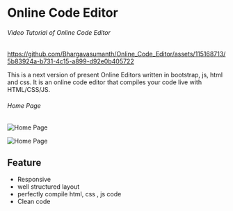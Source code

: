 # Online Code Editor
###### Video Tutorial of Online Code Editor
https://github.com/Bhargavasumanth/Online_Code_Editor/assets/115168713/5b83924a-b731-4c15-a899-d92e0b405722

This is a next version of present Online Editors written in bootstrap, js, html and css.
It is an  online code  editor that compiles your code live with HTML/CSS/JS.

###### Home Page 
![Home Page](https://github.com/Bhargavasumanth/Online_Code_Editor/assets/115168713/efad6191-b422-4e74-919e-b3f833511d3f)

![Home Page](https://github.com/Bhargavasumanth/Online_Code_Editor/assets/115168713/ac10a023-2bfe-4ce2-918f-c3fe6962caf6)

## Feature 
- Responsive 
- well structured layout
- perfectly compile html, css , js code
- Clean code


